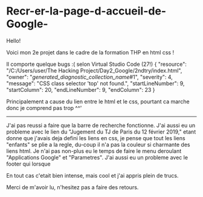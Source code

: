 # Recr-er-la-page-d-accueil-de-Google-

Hello!

Voici mon 2e projet dans le cadre de la formation THP en html css !

Il comporte quelque bugs :( selon Virtual Studio Code (27!)
{
	"resource": "/C:/Users/user/The Hacking Project/Day2_Google/2ndtry/index.html",
	"owner": "_generated_diagnostic_collection_name_#1",
	"severity": 4,
	"message": "CSS class selector 'top' not found.",
	"startLineNumber": 9,
	"startColumn": 20,
	"endLineNumber": 9,
	"endColumn": 23
}

Principalement a cause du lien entre le html et le css, pourtant ca marche donc je comprend pas trop ^^'

***

J'ai pas reussi a faire que la barre de recherche fonctionne.
J'ai aussi eu un probleme avec le lien du "Jugement du TJ de Paris du 12 février 2019," etant donne que j'avais deja defini les liens <a> en css, je pense que tout les liens "enfants" se plie a la regle, du-coup il n'a pas la couleur si charmante des liens html.
Je n'ai pas non-plus eu le temps de faire le menu deroulant "Applications Google" et "Parametres".
J'ai aussi eu un probleme avec le footer qui lorsque 

En tout cas c'etait bien intense, mais cool et j'ai appris plein de trucs.

Merci de m'avoir lu, n'hesitez pas a faire des retours.
